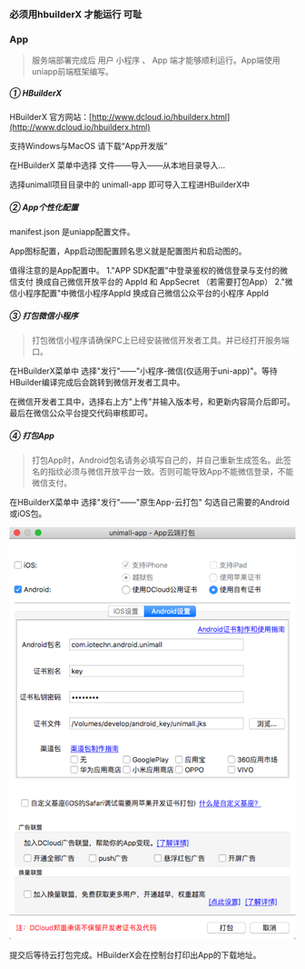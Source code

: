 ### 必须用hbuilderX 才能运行  可耻

### App

> 服务端部署完成后 用户 小程序 、 App 端才能够顺利运行。App端使用uniapp前端框架编写。

##### ① HBuilderX

HBuilderX 官方网站：[http://www.dcloud.io/hbuilderx.html](http://www.dcloud.io/hbuilderx.html)

支持Windows与MacOS 请下载“App开发版”

在HBuilderX 菜单中选择 文件——导入——从本地目录导入...

选择unimall项目目录中的 unimall-app 即可导入工程进HBuilderX中

##### ② App个性化配置

manifest.json 是uniapp配置文件。

App图标配置，App启动图配置顾名思义就是配置图片和启动图的。

值得注意的是App配置中。
1."APP SDK配置"中登录鉴权的微信登录与支付的微信支付 换成自己微信开放平台的 AppId 和 AppSecret （若需要打包App）
2."微信小程序配置"中微信小程序AppId 换成自己微信公众平台的小程序 AppId

##### ③ 打包微信小程序

> 打包微信小程序请确保PC上已经安装微信开发者工具。并已经打开服务端口。

在HBuilderX菜单中 选择"发行"——"小程序-微信(仅适用于uni-app)"。等待HBuilder编译完成后会跳转到微信开发者工具中。

在微信开发者工具中，选择右上方"上传"并输入版本号，和更新内容简介后即可。最后在微信公众平台提交代码审核即可。

##### ④ 打包App

> 打包App时，Android包名请务必填写自己的，并自己重新生成签名。此签名的指纹必须与微信开放平台一致。否则可能导致App不能微信登录，不能微信支付。

在HBuilderX菜单中 选择"发行"——"原生App-云打包" 勾选自己需要的Android或iOS包。

![App打包](../snapshoot/app-pkg.png)

提交后等待云打包完成。HBuilderX会在控制台打印出App的下载地址。
